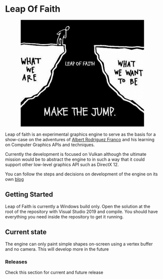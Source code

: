 # Leap Of Faith
<div style="text-align: center">
  <img src="/leapoffaith.png" width="80%">
</div>

Leap of faith is an experimental graphics engine to serve as the basis for a show-case on the adventures of [Albert Rodriguez Franco](https://www.linkedin.com/in/albertrodriguezfranco/) and his learning on Computer Graphics APIs and techniques.

Currently the development is focused on Vulkan although the ultimate mission would be to abstract the engine to in such a way that it could support other low-level graphics API such as DirectX 12.

You can follow the steps and decisions on development of the engine on its own [blog](https://unclefirefox.github.io/LeapOfFaith)

## Getting Started
Leap of Faith is currently a Windows build only. Open the solution at the root of the repository with Visual Studio 2019 and compile. You should have everything you need inside the repository to get it running.

## Current state
The engine can only paint simple shapes on-screen using a vertex buffer and no camera. This will develop more in the future

### Releases
Check this section for current and future release